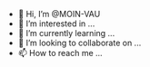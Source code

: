 - 👋 Hi, I’m @MOIN-VAU
- 👀 I’m interested in ...
- 🌱 I’m currently learning ...
- 💞️ I’m looking to collaborate on ...
- 📫 How to reach me ...

<!---
MOIN-VAU/MOIN-VAU is a ✨ special ✨ repository because its `README.md` (this file) appears on your GitHub profile.
You can click the Preview link to take a look at your changes.
--->
